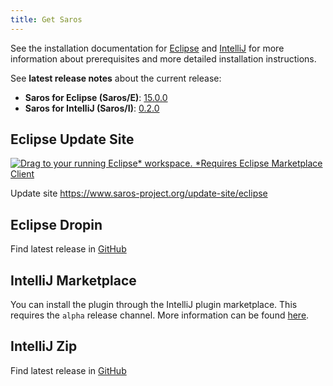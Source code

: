 ```yaml
---
title: Get Saros
---
```


See the installation documentation for [Eclipse](../documentation/installation.html?tab=eclipse) and [IntelliJ](../documentation/installation.html?tab=intellij) for more information about prerequisites and more detailed installation instructions.

See **latest release notes** about the current release:
* **Saros for Eclipse (Saros/E)**: [15.0.0](saros-e_15.0.0.md)
* **Saros for IntelliJ (Saros/I)**: [0.2.0](saros-i_0.2.0.md)

## Eclipse Update Site

[![Drag to your running Eclipse* workspace. *Requires Eclipse Marketplace Client](https://marketplace.eclipse.org/sites/all/themes/solstice/public/images/marketplace/btn-install.png)](http://marketplace.eclipse.org/marketplace-client-intro?mpc_install=856887)

Update site <https://www.saros-project.org/update-site/eclipse>

## Eclipse Dropin

Find latest release in [GitHub](https://github.com/saros-project/saros/releases)

## IntelliJ Marketplace

You can install the plugin through the IntelliJ plugin marketplace. This requires the `alpha` release channel. More information can be found [here](../documentation/installation.html?tab=intellij#from-the-plugin-repository).

## IntelliJ Zip

Find latest release in [GitHub](https://github.com/saros-project/saros/releases)
